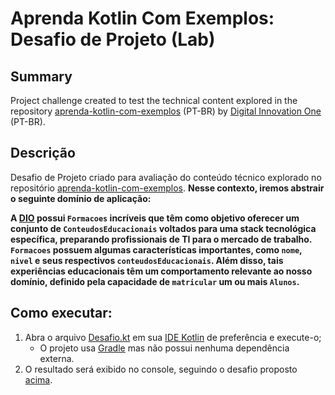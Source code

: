 # Aprenda Kotlin Com Exemplos: Desafio de Projeto (Lab)

## Summary

Project challenge created to test the technical content explored in the repository [aprenda-kotlin-com-exemplos](https://github.com/digitalinnovationone/aprenda-kotlin-com-exemplos) (PT-BR) by [Digital Innovation One](https://web.dio.me) (PT-BR).

## Descrição

Desafio de Projeto criado para avaliação do conteúdo técnico explorado no repositório [aprenda-kotlin-com-exemplos](https://github.com/digitalinnovationone/aprenda-kotlin-com-exemplos). **Nesse contexto, iremos abstrair o seguinte domínio de aplicação:**

**A [DIO](https://web.dio.me) possui `Formacoes` incríveis que têm como objetivo oferecer um conjunto de `ConteudosEducacionais` voltados para uma stack tecnológica específica, preparando profissionais de TI para o mercado de trabalho. `Formacoes` possuem algumas características importantes, como `nome`, `nivel` e seus respectivos `conteudosEducacionais`. Além disso, tais experiências educacionais têm um comportamento relevante ao nosso domínio, definido pela capacidade de `matricular` um ou mais `Alunos`.**

## Como executar:
1. Abra o arquivo [Desafio.kt](./src/main/kotlin/alvarez/fernando/dio/aprendakotlincomexemploslab/Desafio.kt) em sua [IDE Kotlin](https://kotlinlang.org/docs/kotlin-ide.html) de preferência e execute-o;
   - O projeto usa [Gradle](https://gradle.org) mas não possui nenhuma dependência externa.
2. O resultado será exibido no console, seguindo o desafio proposto [acima](#descrição).
